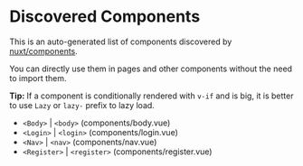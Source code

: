 # Discovered Components

This is an auto-generated list of components discovered by [nuxt/components](https://github.com/nuxt/components).

You can directly use them in pages and other components without the need to import them.

**Tip:** If a component is conditionally rendered with `v-if` and is big, it is better to use `Lazy` or `lazy-` prefix to lazy load.

- `<Body>` | `<body>` (components/body.vue)
- `<Login>` | `<login>` (components/login.vue)
- `<Nav>` | `<nav>` (components/nav.vue)
- `<Register>` | `<register>` (components/register.vue)
